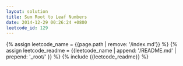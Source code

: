 ```yaml
---
layout: solution
title: Sum Root to Leaf Numbers
date: 2014-12-29 00:26:24 +0800
leetcode_id: 129
---
```

{% assign leetcode_name = {{page.path | remove: '/index.md'}}  %}
{% assign leetcode_readme = {{leetcode_name | append: '/README.md' | prepend: '_root/' }}  %}
{% include {{leetcode_readme}} %}
